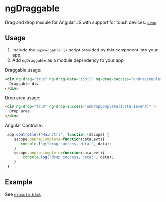 ngDraggable
===========

Drag and drop module for Angular JS with support for touch devices. [`demo`](http://htmlpreview.github.io/?https://github.com/fatlinesofcode/ngDraggable/blob/master/example.html).

## Usage
1. Include the `ngDraggable.js` script provided by this component into your app.
2. Add `ngDraggable` as a module dependency to your app.

Draggable usage:
```html
<div ng-drag="true" ng-drag-data="{obj}" ng-drag-success="onDragComplete($data,$event)" >
  Draggable div
</div>
```

Drop area usage:
```html
<div ng-drop="true" ng-drop-success="onDropComplete($data,$event)" >
  Drop area
</div>
```

Angular Controller:
```javascript
 app.controller('MainCtrl', function ($scope) {
    $scope.onDragComplete=function(data,evt){
       console.log("drag success, data:", data);
    }
    $scope.onDropComplete=function(data,evt){
        console.log("drop success, data:", data);
    }
 }

```

## Example
See [`example.html`](http://htmlpreview.github.io/?https://github.com/fatlinesofcode/ngDraggable/blob/master/example.html).
